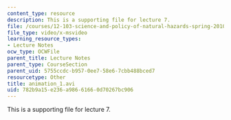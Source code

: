 ```yaml
---
content_type: resource
description: This is a supporting file for lecture 7.
file: /courses/12-103-science-and-policy-of-natural-hazards-spring-2010/782b9a15e236a98661660d70267bc906_animation_1.avi
file_type: video/x-msvideo
learning_resource_types:
- Lecture Notes
ocw_type: OCWFile
parent_title: Lecture Notes
parent_type: CourseSection
parent_uid: 5755ccdc-b957-0ee7-58e6-7cbb488bced7
resourcetype: Other
title: animation_1.avi
uid: 782b9a15-e236-a986-6166-0d70267bc906
---
```

This is a supporting file for lecture 7.

